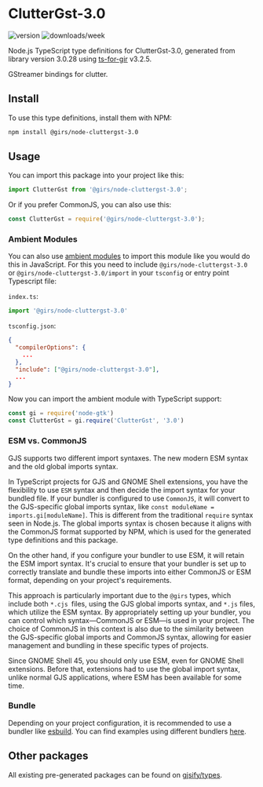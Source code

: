 
# ClutterGst-3.0

![version](https://img.shields.io/npm/v/@girs/node-cluttergst-3.0)
![downloads/week](https://img.shields.io/npm/dw/@girs/node-cluttergst-3.0)


Node.js TypeScript type definitions for ClutterGst-3.0, generated from library version 3.0.28 using [ts-for-gir](https://github.com/gjsify/ts-for-gir) v3.2.5.

GStreamer bindings for clutter.

## Install

To use this type definitions, install them with NPM:
```bash
npm install @girs/node-cluttergst-3.0
```

## Usage

You can import this package into your project like this:
```ts
import ClutterGst from '@girs/node-cluttergst-3.0';
```

Or if you prefer CommonJS, you can also use this:
```ts
const ClutterGst = require('@girs/node-cluttergst-3.0');
```

### Ambient Modules

You can also use [ambient modules](https://github.com/gjsify/ts-for-gir/tree/main/packages/cli#ambient-modules) to import this module like you would do this in JavaScript.
For this you need to include `@girs/node-cluttergst-3.0` or `@girs/node-cluttergst-3.0/import` in your `tsconfig` or entry point Typescript file:

`index.ts`:
```ts
import '@girs/node-cluttergst-3.0'
```

`tsconfig.json`:
```json
{
  "compilerOptions": {
    ...
  },
  "include": ["@girs/node-cluttergst-3.0"],
  ...
}
```

Now you can import the ambient module with TypeScript support: 

```ts
const gi = require('node-gtk')
const ClutterGst = gi.require('ClutterGst', '3.0')
```



### ESM vs. CommonJS

GJS supports two different import syntaxes. The new modern ESM syntax and the old global imports syntax.

In TypeScript projects for GJS and GNOME Shell extensions, you have the flexibility to use `ESM` syntax and then decide the import syntax for your bundled file. If your bundler is configured to use `CommonJS`, it will convert to the GJS-specific global imports syntax, like `const moduleName = imports.gi[moduleName]`. This is different from the traditional `require` syntax seen in Node.js. The global imports syntax is chosen because it aligns with the CommonJS format supported by NPM, which is used for the generated type definitions and this package.

On the other hand, if you configure your bundler to use ESM, it will retain the ESM import syntax. It's crucial to ensure that your bundler is set up to correctly translate and bundle these imports into either CommonJS or ESM format, depending on your project's requirements.

This approach is particularly important due to the `@girs` types, which include both `*.cjs `files, using the GJS global imports syntax, and `*.js` files, which utilize the ESM syntax. By appropriately setting up your bundler, you can control which syntax—CommonJS or ESM—is used in your project. The choice of CommonJS in this context is also due to the similarity between the GJS-specific global imports and CommonJS syntax, allowing for easier management and bundling in these specific types of projects.

Since GNOME Shell 45, you should only use ESM, even for GNOME Shell extensions. Before that, extensions had to use the global import syntax, unlike normal GJS applications, where ESM has been available for some time.

### Bundle

Depending on your project configuration, it is recommended to use a bundler like [esbuild](https://esbuild.github.io/). You can find examples using different bundlers [here](https://github.com/gjsify/ts-for-gir/tree/main/examples).

## Other packages

All existing pre-generated packages can be found on [gjsify/types](https://github.com/gjsify/types).

